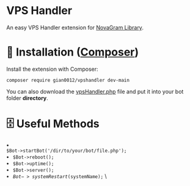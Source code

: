 # VPS Handler
An easy VPS Handler extension for <a href='https://github.com/skrtdev/NovaGram'>NovaGram Library</a>.
# 📄 Installation (<a href='https://getcomposer.org/'>Composer</a>)
Install the extension with Composer:
<pre><code>composer require gian0012/vpshandler dev-main</code></pre>

You can also download the <a href='https://github.com/gian0012/VPS-Handler/blob/main/src/vpsHandler.php'>vpsHandler.php</a> file and put it into your bot folder <b>directory</b>.
# 🗄 Useful Methods
<b> • </b><code> $Bot->startBot('/dir/to/your/bot/file.php');</code> \
<b> • </b><code> $Bot->reboot();</code> \
<b> • </b><code> $Bot->uptime();</code> \
<b> • </b><code> $Bot->server();</code> \
<b> • </b><code> $Bot->systemRestart($systemName);</code> \


